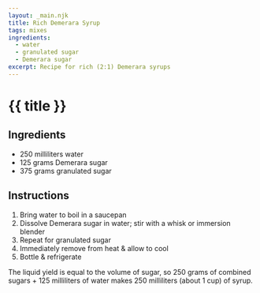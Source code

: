 ```yaml
---
layout: _main.njk
title: Rich Demerara Syrup
tags: mixes
ingredients:
  - water
  - granulated sugar
  - Demerara sugar
excerpt: Recipe for rich (2:1) Demerara syrups
---
```


<!-- markdownlint-disable MD025 -->
# {{ title }}
<!-- markdownlint-disable MD025 -->

## Ingredients

* 250 milliliters water
* 125 grams Demerara sugar
* 375 grams granulated sugar

## Instructions

1. Bring water to boil in a saucepan
2. Dissolve Demerara sugar in water; stir with a whisk or immersion blender
3. Repeat for granulated sugar
4. Immediately remove from heat & allow to cool
5. Bottle & refrigerate

<tiki-callout type="tip">

  The liquid yield is equal to the volume of sugar, so 250 grams of combined sugars + 125 milliliters of water makes 250 milliliters (about 1 cup) of syrup.

</tiki-callout>
